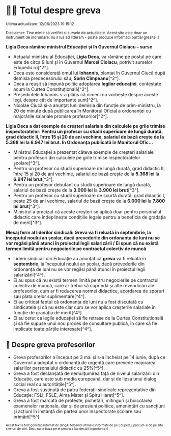 # 👩‍🏫 Totul despre greva
<sub>Ultima actualizare: 12/06/2023 19:15:12</sub>

<sub>Disclaimer: Tine minte sa verifici si sursele de actualitate. Acest site este doar un instrument de indrumare: nu il lua ad litteram - poate produce informatii partial gresite :)</sub>

**Ligia Deca rămâne ministrul Educației și în Guvernul Ciolacu – surse**
- Actualul ministru al Educației, **Ligia Deca**, va rămâne pe postul pe care este de circa 9 luni și în Guvernul **Marcel Ciolacu**, potrivit surselor Edupedu.ro[^2^].
- Deca este considerată omul lui **Iohannis**, plantat în Guvernul Ciucă după demisia predecesorului său, **Sorin Cîmpeanu**[^2^].
- Deca a reușit să impună politic adoptarea **legilor educației**, contestate acum la Curtea Constituțională[^2^].
- Președintele Iohannis s-a plâns că nimeni nu vorbește despre aceste legi, despre cât de importante sunt[^2^].
- Nicolae Ciucă și-a anunțat luni demisia din funcție de prim-ministru, la 20 de minute după publicarea în Monitorul Oficial a ordonanței cu majorările salariale promise profesorilor[^2^].

**Ligia Deca a dat exemple de creșteri salariale din calculele pe grile trimise inspectoratelor: Pentru un profesor cu studii superioare de lungă durată, grad didactic II, între 15 și 20 de ani vechime, salariul de bază crește de la 5.368 lei la 6.947 lei brut. În Ordonanța publicată în Monitorul Ofic...**
- Ministrul Educației a prezentat câteva exemple de creșteri salariale pentru profesori din calculele pe grile trimise inspectoratelor școlare[^3^].
- Pentru un profesor cu studii superioare de lungă durată, grad didactic II, între 15 și 20 de ani vechime, salariul de bază crește de la **5.368 lei** la **6.947 lei brut**[^3^].
- Pentru un profesor debutant cu studii superioare de lungă durată, salariul de bază crește de la **3.000 lei** la **3.900 lei brut**[^3^].
- Pentru un profesor cu studii superioare de scurtă durată, grad didactic I, peste 25 de ani vechime, salariul de bază crește de la **6.000 lei** la **7.800 lei brut**[^3^].
- Ministrul a precizat că aceste creșteri se aplică doar pentru personalul didactic care îndeplinește condițiile legale pentru a beneficia de gradația de merit[^3^].

**Mesaj ferm al liderilor sindicali: Greva va fi reluată în septembrie, la începutul noului an școlar, dacă prevederile din ordonanța de luni nu se vor regăsi până atunci în proiectul legii salarizării / Ei spun că nu există termen limită pentru negocierile pe contractul colectiv de muncă**
- Liderii sindicali din Educație au anunțat că **greva** va fi reluată în **septembrie**, la începutul noului an școlar, dacă prevederile din ordonanța de luni nu se vor regăsi până atunci în proiectul legii salarizării[^4^].
- Ei au spus că nu există termen limită pentru negocierile pe contractul colectiv de muncă, care ar trebui să cuprindă și alte revendicări ale profesorilor, cum ar fi reducerea normei didactice, acordarea de sporuri sau plata orelor suplimentare[^4^].
- Ei au criticat faptul că ordonanța de luni nu a fost discutată cu sindicatele și că nu este clar cum se vor aplica creșterile salariale în funcție de gradația de merit[^4^].
- Ei au cerut ca legile educației să fie retrase de la Curtea Constituțională și să fie supuse unui nou proces de consultare publică, în care să fie implicate toate părțile interesate[^4^].

## 🏫 Despre greva profesorilor
- Greva profesorilor a început pe 3 mai și s-a încheiat pe 14 iunie, după ce Guvernul a adoptat o ordonanță de urgență care prevede majorarea salariilor personalului didactic cu 25%[^5^].
- Greva a fost declanșată de nemulțumirea față de nivelul salarizării din Educație, care este sub media europeană, dar și de lipsa unui dialog social real cu autoritățile[^5^].
- Greva a fost susținută de patru federații sindicale reprezentative din Educație: FSLI, FSLE, Alma Mater și Spiru Haret[^5^].
- Greva a fost marcată de proteste, pichetări, mitinguri și boicotarea examenelor naționale, dar și de presiuni politice, amenințări cu sancțiuni și acțiuni în instanță din partea unor inspectorate școlare sau primării[^5^].


<sub><sub>Acest text a fost generat automat de BingAI folosind ultimele informatii de pe Edupedu, precum si de pe alte site-uri de stiri. Deci, nu te baza pe el pentru a lua decizii importante :)</sub></sub>